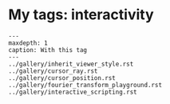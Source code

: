 # My tags: interactivity

```{toctree}
---
maxdepth: 1
caption: With this tag
---
../gallery/inherit_viewer_style.rst
../gallery/cursor_ray.rst
../gallery/cursor_position.rst
../gallery/fourier_transform_playground.rst
../gallery/interactive_scripting.rst
```
